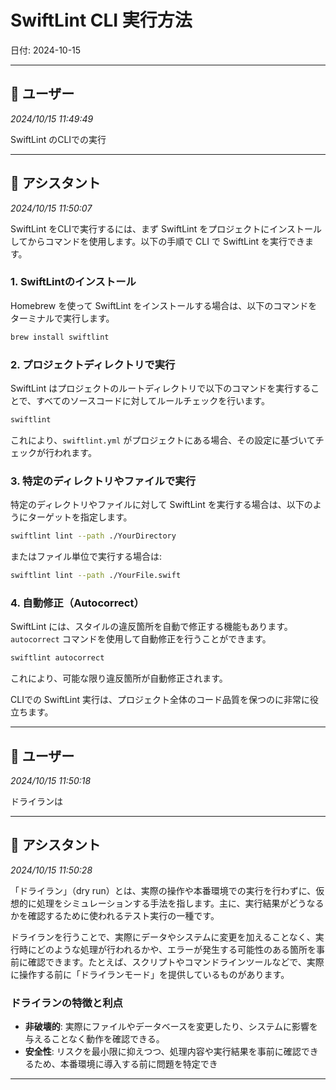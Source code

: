 # SwiftLint CLI 実行方法

日付: 2024-10-15

---

## 👤 ユーザー
*2024/10/15 11:49:49*

SwiftLint のCLIでの実行

---

## 🤖 アシスタント
*2024/10/15 11:50:07*

SwiftLint をCLIで実行するには、まず SwiftLint をプロジェクトにインストールしてからコマンドを使用します。以下の手順で CLI で SwiftLint を実行できます。

### 1. SwiftLintのインストール
Homebrew を使って SwiftLint をインストールする場合は、以下のコマンドをターミナルで実行します。

```bash
brew install swiftlint
```

### 2. プロジェクトディレクトリで実行
SwiftLint はプロジェクトのルートディレクトリで以下のコマンドを実行することで、すべてのソースコードに対してルールチェックを行います。

```bash
swiftlint
```

これにより、`swiftlint.yml` がプロジェクトにある場合、その設定に基づいてチェックが行われます。

### 3. 特定のディレクトリやファイルで実行
特定のディレクトリやファイルに対して SwiftLint を実行する場合は、以下のようにターゲットを指定します。

```bash
swiftlint lint --path ./YourDirectory
```

またはファイル単位で実行する場合は:

```bash
swiftlint lint --path ./YourFile.swift
```

### 4. 自動修正（Autocorrect）
SwiftLint には、スタイルの違反箇所を自動で修正する機能もあります。`autocorrect` コマンドを使用して自動修正を行うことができます。

```bash
swiftlint autocorrect
```

これにより、可能な限り違反箇所が自動修正されます。

CLIでの SwiftLint 実行は、プロジェクト全体のコード品質を保つのに非常に役立ちます。

---

## 👤 ユーザー
*2024/10/15 11:50:18*

ドライランは

---

## 🤖 アシスタント
*2024/10/15 11:50:28*

「ドライラン」（dry run）とは、実際の操作や本番環境での実行を行わずに、仮想的に処理をシミュレーションする手法を指します。主に、実行結果がどうなるかを確認するために使われるテスト実行の一種です。

ドライランを行うことで、実際にデータやシステムに変更を加えることなく、実行時にどのような処理が行われるかや、エラーが発生する可能性のある箇所を事前に確認できます。たとえば、スクリプトやコマンドラインツールなどで、実際に操作する前に「ドライランモード」を提供しているものがあります。

### ドライランの特徴と利点
- **非破壊的**: 実際にファイルやデータベースを変更したり、システムに影響を与えることなく動作を確認できる。
- **安全性**: リスクを最小限に抑えつつ、処理内容や実行結果を事前に確認できるため、本番環境に導入する前に問題を特定でき

---
